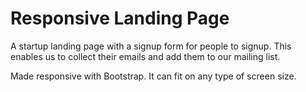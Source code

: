 # Responsive Landing Page
A startup landing page with a signup form for people to signup. This enables us to collect their emails and add them to our mailing list.

Made responsive with Bootstrap. It can fit on any type of screen size.
